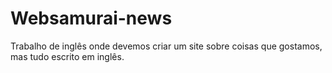# Websamurai-news
Trabalho de inglês onde devemos criar um site sobre coisas que gostamos, mas tudo escrito em inglês.
